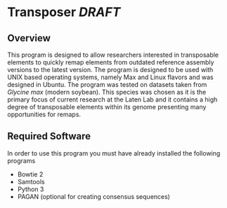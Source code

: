# Transposer *DRAFT*

## Overview

This program is designed to allow researchers interested in transposable elements to quickly remap elements from outdated reference assembly versions to the latest version.
The program is designed to be used with UNIX based operating systems, namely Max and Linux flavors and was designed in Ubuntu.
The program was tested on datasets taken from *Glycine max* (modern soybean). This species was chosen as it is the primary focus of current research at the Laten Lab and it contains a high degree of transposable elements within its genome presenting many opportunities for remaps.

## Required Software
In order to use this program you must have already installed the following programs

* Bowtie 2
* Samtools
* Python 3
* PAGAN (optional for creating consensus sequences)
